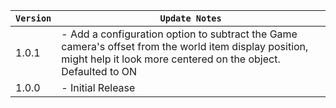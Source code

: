 | `Version` | `Update Notes`                                                                                                                                                          |
|-----------|-------------------------------------------------------------------------------------------------------------------------------------------------------------------------|
| 1.0.1     | - Add a configuration option to subtract the Game camera's offset from the world item display position, might help it look more centered on the object. Defaulted to ON |
| 1.0.0     | - Initial Release                                                                                                                                                       |